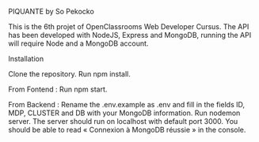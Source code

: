 
PIQUANTE by So Pekocko

This is the 6th projet of OpenClassrooms Web Developer Cursus. The API has been developed with NodeJS, Express and MongoDB, running the API will require Node and a MongoDB account. 



Installation

Clone the repository.
Run npm install. 

From Fontend : 
Run npm start. 

From Backend :
Rename the .env.example as .env and fill in the fields ID, MDP, CLUSTER and DB with your MongoDB information. 
Run nodemon server. The server should run on localhost with default port 3000. You should be able to read « Connexion à MongoDB réussie » in the console. 